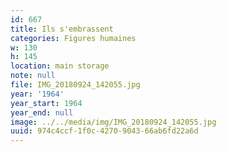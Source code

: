 ```yaml
---
id: 667
title: Ils s'embrassent
categories: Figures humaines
w: 130
h: 145
location: main storage
note: null
file: IMG_20180924_142055.jpg
year: '1964'
year_start: 1964
year_end: null
image: ../../media/img/IMG_20180924_142055.jpg
uuid: 974c4ccf-1f0c-4270-9043-66ab6fd22a6d
---
```


